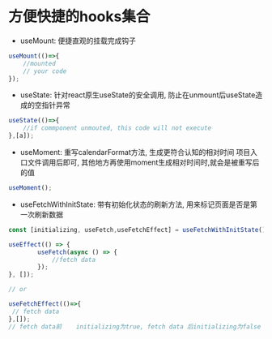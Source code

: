 # 方便快捷的hooks集合

- useMount: 便捷直观的挂载完成钩子
```typescript
useMount(()=>{
    //mounted
    // your code
});
```

- useState: 针对react原生useState的安全调用, 防止在unmount后useState造成的空指针异常

```typescript
useState(()=>{
    //if commponent unmouted, this code will not execute
},[a]);
```

- useMoment: 重写calendarFormat方法, 生成更符合认知的相对时间
项目入口文件调用后即可, 其他地方再使用moment生成相对时间时,就会是被重写后的值

```typescript
useMoment();
```

- useFetchWithInitState: 带有初始化状态的刷新方法, 用来标记页面是否是第一次刷新数据

```typescript
const [initializing, useFetch,useFetchEffect] = useFetchWithInitState();

useEffect(() => {
        useFetch(async () => {
            //fetch data
        });
}, []);

// or

useFetchEffect(()=>{
 // fetch data
},[]);
// fetch data前    initializing为true, fetch data 后initializing为false 
```
